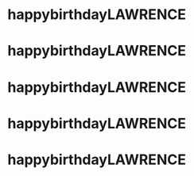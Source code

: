 # happybirthdayLAWRENCE
# happybirthdayLAWRENCE
# happybirthdayLAWRENCE
# happybirthdayLAWRENCE
# happybirthdayLAWRENCE
